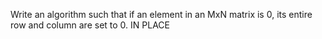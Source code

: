 Write an algorithm such that if an element in an MxN matrix is 0, its entire row and column are set to 0. IN PLACE
